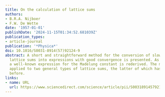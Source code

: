 ```yaml
---
title: On the calculation of lattice sums
authors:
- B.R.A. Nijboer
- F.W. De Wette
date: '1957-01-01'
publishDate: '2024-11-15T01:34:52.681039Z'
publication_types:
- article-journal
publication: '*Physica*'
doi: 10.1016/S0031-8914(57)92124-9
abstract: A short and straightforward method for the conversion of slowly converging
  lattice sums into expressions with good convergence is presented. As an illustration
  a well-known expression for the Madelung constant is rederived. The method is then
  applied to two general types of lattice sums, the latter of which has not been treated
  before.
links:
- name: URL
  url: https://www.sciencedirect.com/science/article/pii/S0031891457921249
---
```


